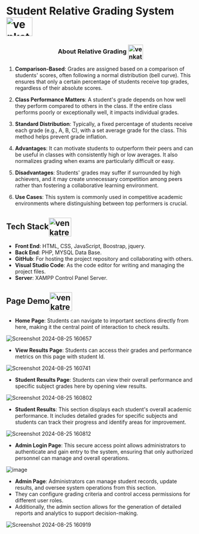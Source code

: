 
<h1 align="left">Student Relative Grading System<img align="center" src="https://www.kindpng.com/picc/m/78-788160_transparent-stock-market-icon-png-png-download.png" alt="venkatreddy" height="50" width="70" /></h1>
<h3 align="center">About Relative Grading <img align="center" src="https://cdn-icons-png.flaticon.com/512/9913/9913579.png" alt="venkatreddy" height="40" width="40" /></h3>

1. **Comparison-Based**: Grades are assigned based on a comparison of students' scores, often following a normal distribution (bell curve). This ensures that only a certain percentage of students receive top grades, regardless of their absolute scores.

2. **Class Performance Matters**: A student's grade depends on how well they perform compared to others in the class. If the entire class performs poorly or exceptionally well, it impacts individual grades.

3. **Standard Distribution**: Typically, a fixed percentage of students receive each grade (e.g., A, B, C), with a set average grade for the class. This method helps prevent grade inflation.

4. **Advantages**: It can motivate students to outperform their peers and can be useful in classes with consistently high or low averages. It also normalizes grading when exams are particularly difficult or easy.

5. **Disadvantages**: Students' grades may suffer if surrounded by high achievers, and it may create unnecessary competition among peers rather than fostering a collaborative learning environment.

6. **Use Cases**: This system is commonly used in competitive academic environments where distinguishing between top performers is crucial.

<h2 align="left">Tech Stack<img align="center" src="https://www.svgrepo.com/show/408381/stack-apps-layers.svg" alt="venkatreddy" height="50" width="60" /></h2>

- **Front End**: HTML, CSS, JavaScript, Boostrap, jquery.
- **Back End**: PHP, MYSQL Data Base.
- **GitHub**: For hosting the project repository and collaborating with others.
- **Visual Studio Code**: As the code editor for writing and managing the project files.
- **Server**: XAMPP Control Panel Server.

<h2>Page Demo<img align="center" src="https://cdn-icons-png.flaticon.com/512/1185/1185202.png" alt="venkatreddy" height="50" width="60" /></h2>

- **Home Page**: Students can navigate to important sections directly from here, making it the central point of interaction to check results.

![Screenshot 2024-08-25 160657](https://github.com/user-attachments/assets/67e719c6-dfad-4b2e-b430-6cf60d94bb12)
- **View Results Page**: Students can access their grades and performance metrics on this page with student Id.
  
![Screenshot 2024-08-25 160741](https://github.com/user-attachments/assets/5fb629a7-d910-4c87-882a-d52a23ae4e2d)
- **Student Results Page**: Students can view their overall performance and specific subject grades here by opening view results.
  
![Screenshot 2024-08-25 160802](https://github.com/user-attachments/assets/c03f700f-46b3-44a5-b903-3fba7d671552)
- **Student Results**: This section displays each student's overall academic performance. It includes detailed grades for specific subjects and students can track their progress and identify areas for improvement.

![Screenshot 2024-08-25 160812](https://github.com/user-attachments/assets/239518c3-2c28-4091-8eff-7c8a2f6497bd)
- **Admin Login Page**: This secure access point allows administrators to authenticate and gain entry to the system, ensuring that only authorized personnel can manage and overall operations.

![image](https://github.com/user-attachments/assets/f7c16d8e-6986-4019-a048-53fd8895034d)
- **Admin Page**: Administrators can manage student records, update results, and oversee system operations from this section.
- They can configure grading criteria and control access permissions for different user roles.
- Additionally, the admin section allows for the generation of detailed reports and analytics to support decision-making.
  
![Screenshot 2024-08-25 160919](https://github.com/user-attachments/assets/27d1fb8c-e36f-402e-ad58-b32ece9dcd33)

